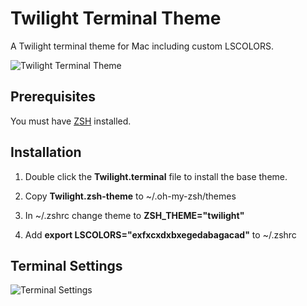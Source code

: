 # Twilight Terminal Theme

A Twilight terminal theme for Mac including custom LSCOLORS.

<img src="https://raw.github.com/dsalzr/twilight-terminal-theme/master/preview.png" alt="Twilight Terminal Theme" />

## Prerequisites

You must have [ZSH](https://github.com/robbyrussell/oh-my-zsh "Oh My ZSH") installed.

## Installation

1. Double click the **Twilight.terminal** file to install the base theme.

2. Copy **Twilight.zsh-theme** to ~/.oh-my-zsh/themes

3. In ~/.zshrc change theme to **ZSH_THEME="twilight"**

4. Add **export LSCOLORS="exfxcxdxbxegedabagacad"** to ~/.zshrc

## Terminal Settings

<img src="https://raw.github.com/dsalzr/twilight-terminal-theme/master/settings.png" alt="Terminal Settings" />

